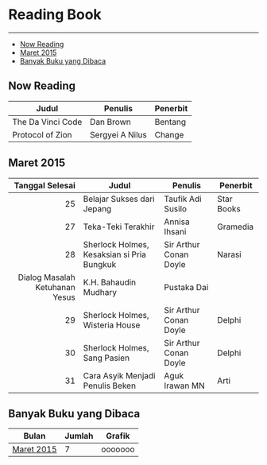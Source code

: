 # Reading Book

***

* [Now Reading](#now-reading "Now Reading")
* [Maret 2015](#maret-2015 "Maret 2015")
* [Banyak Buku yang Dibaca](#banyak-buku-yang-dibaca "Banyak Buku yang Dibaca")

## Now Reading

Judul | Penulis | Penerbit
-|-|-
The Da Vinci Code | Dan Brown | Bentang
Protocol of Zion | Sergyei A Nilus | Change

## Maret 2015

Tanggal Selesai | Judul | Penulis | Penerbit
-:|-|-|-
25 | Belajar Sukses dari Jepang | Taufik Adi Susilo | Star Books
27 | Teka-Teki Terakhir | Annisa Ihsani | Gramedia
28 | Sherlock Holmes, Kesaksian si Pria Bungkuk | Sir Arthur Conan Doyle | Narasi
| Dialog Masalah Ketuhanan Yesus | K.H. Bahaudin Mudhary | Pustaka Dai
29 | Sherlock Holmes, Wisteria House | Sir Arthur Conan Doyle | Delphi
30 | Sherlock Holmes, Sang Pasien | Sir Arthur Conan Doyle | Delphi
31 | Cara Asyik Menjadi Penulis Beken | Aguk Irawan MN | Arti

## Banyak Buku yang Dibaca

Bulan | Jumlah | Grafik
-|-|-
[Maret 2015](#maret-2015 "Maret 2015") | 7 | ooooooo

